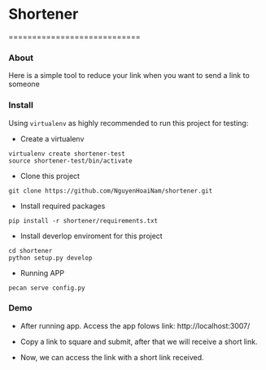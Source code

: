 # Shortener
============================

### About

Here is a simple tool to reduce your link when you want to send a link to someone

### Install

Using `virtualenv` as highly recommended to run this project for testing:

- Create a virtualenv
```
virtualenv create shortener-test
source shortener-test/bin/activate
```
- Clone this project
```
git clone https://github.com/NguyenHoaiNam/shortener.git
```
- Install required packages
```
pip install -r shortener/requirements.txt
```
- Install deverlop enviroment for this project
```
cd shortener
python setup.py develop
```
- Running APP
```
pecan serve config.py
```

### Demo

- After running app. Access the app folows link: http://localhost:3007/ 

- Copy a link to square and submit, after that we will receive a short link.

- Now, we can access the link with a short link received.
